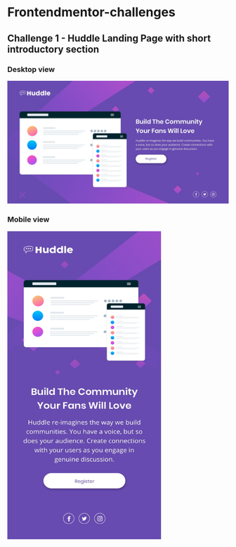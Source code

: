 # Frontendmentor-challenges

## Challenge 1 - Huddle Landing Page with short introductory section

### Desktop view

![Challenge 1](huddle-landing-page/mockup/desktop-design.jpg)

### Mobile view

<img src="huddle-landing-page/mockup/mobile-design.jpg" width="350" height="700" alt="Challenge 1"/>